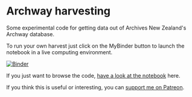 # Archway harvesting

Some experimental code for getting data out of Archives New Zealand's Archway database.

To run your own harvest just click on the MyBinder button to launch the notebook in a live computing environment.

[![Binder](https://mybinder.org/badge.svg)](https://mybinder.org/v2/gh/wragge/archway-harvesting/master?filepath=archway-records-harvest.ipynb)

If you just want to browse the code, [have a look at the notebook](https://nbviewer.jupyter.org/github/wragge/archway-harvesting/blob/master/archway-records-harvest.ipynb) here.

If you think this is useful or interesting, you can [support me on Patreon](https://www.patreon.com/timsherratt).
